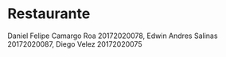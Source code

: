 # Restaurante
Daniel Felipe Camargo Roa 20172020078, 
 Edwin Andres Salinas 20172020087, 
 Diego Velez 20172020075
